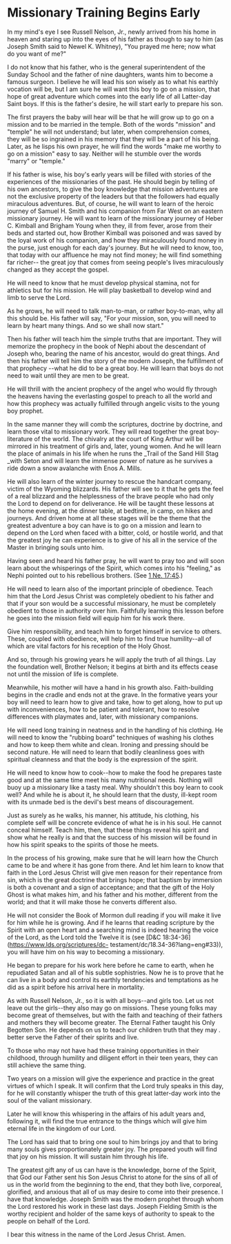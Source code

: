 # Missionary Training Begins Early

In my mind's eye I see Russell Nelson, Jr., newly arrived from his home in
heaven and staring up into the eyes of his father as though to say to him (as
Joseph Smith said to Newel K. Whitney), "You prayed me here; now what do you
want of me?"

I do not know that his father, who is the general superintendent of the Sunday
School and the father of nine daughters, wants him to become a famous surgeon.
I believe he will lead his son wisely as to what his earthly vocation will be,
but I am sure he will want this boy to go on a mission, that hope of great
adventure which comes into the early life of all Latter-day Saint boys. If
this is the father's desire, he will start early to prepare his son.

The first prayers the baby will hear will be that he will grow up to go on a
mission and to be married in the temple. Both of the words "mission" and
"temple" he will not understand; but later, when comprehension comes, they
will be so ingrained in his memory that they will be a part of his being.
Later, as he lisps his own prayer, he will find the words "make me worthy to
go on a mission" easy to say. Neither will he stumble over the words "marry"
or "temple."

If his father is wise, his boy's early years will be filled with stories of
the experiences of the missionaries of the past. He should begin by telling of
his own ancestors, to give the boy knowledge that mission adventures are not
the exclusive property of the leaders but that the followers had equally
miraculous adventures. But, of course, he will want to learn of the heroic
journey of Samuel H. Smith and his companion from Far West on an eastern
missionary journey. He will want to learn of the missionary journey of Heber
C. Kimball and Brigham Young when they, ill from fever, arose from their beds
and started out, how Brother Kimball was poisoned and was saved by the loyal
work of his companion, and how they miraculously found money in the purse,
just enough for each day's journey. But he will need to know, too, that today
with our affluence he may not find money; he will find something far richer--
the great joy that comes from seeing people's lives miraculously changed as
they accept the gospel.

He will need to know that he must develop physical stamina, not for athletics
but for his mission. He will play basketball to develop wind and limb to serve
the Lord.

As he grows, he will need to talk man-to-man, or rather boy-to-man, why all
this should be. His father will say, "For your mission, son, you will need to
learn by heart many things. And so we shall now start."

Then his father will teach him the simple truths that are important. They will
memorize the prophecy in the book of Nephi about the descendant of Joseph who,
bearing the name of his ancestor, would do great things. And then his father
will tell him the story of the modern Joseph, the fulfillment of that prophecy
--what he did to be a great boy. He will learn that boys do not need to wait
until they are men to be great.

He will thrill with the ancient prophecy of the angel who would fly through
the heavens having the everlasting gospel to preach to all the world and how
this prophecy was actually fulfilled through angelic visits to the young boy
prophet.

In the same manner they will comb the scriptures, doctrine by doctrine, and
learn those vital to missionary work. They will read together the great boy-
literature of the world. The chivalry at the court of King Arthur will be
mirrored in his treatment of girls and, later, young women. And he will learn
the place of animals in his life when he runs the _Trail of the Sand Hill Stag
_with Seton and will learn the immense power of nature as he survives a ride
down a snow avalanche with Enos A. Mills.

He will also learn of the winter journey to rescue the handcart company,
victim of the Wyoming blizzards. His father will see to it that he gets the
feel of a real blizzard and the helplessness of the brave people who had only
the Lord to depend on for deliverance. He will be taught these lessons at the
home evening, at the dinner table, at bedtime, in camp, on hikes and journeys.
And driven home at all these stages will be the theme that the greatest
adventure a boy can have is to go on a mission and learn to depend on the Lord
when faced with a bitter, cold, or hostile world, and that the greatest joy he
can experience is to give of his all in the service of the Master in bringing
souls unto him.

Having seen and heard his father pray, he will want to pray too and will soon
learn about the whisperings of the Spirit, which comes into his "feeling," as
Nephi pointed out to his rebellious brothers. (See [1 Ne.
17:45](https://www.lds.org/scriptures/bofm/1-ne/17.45?lang=eng#44).)

He will need to learn also of the important principle of obedience. Teach him
that the Lord Jesus Christ was completely obedient to his father and that if
your son would be a successful missionary, he must be completely obedient to
those in authority over him. Faithfully learning this lesson before he goes
into the mission field will equip him for his work there.

Give him responsibility, and teach him to forget himself in service to others.
These, coupled with obedience, will help him to find true humility--all of
which are vital factors for his reception of the Holy Ghost.

And so, through his growing years he will apply the truth of all things. Lay
the foundation well, Brother Nelson; it begins at birth and its effects cease
not until the mission of life is complete.

Meanwhile, his mother will have a hand in his growth also. Faith-building
begins in the cradle and ends not at the grave. In the formative years your
boy will need to learn how to give and take, how to get along, how to put up
with inconveniences, how to be patient and tolerant, how to resolve
differences with playmates and, later, with missionary companions.

He will need long training in neatness and in the handling of his clothing. He
will need to know the "rubbing board" techniques of washing his clothes and
how to keep them white and clean. Ironing and pressing should be second
nature. He will need to learn that bodily cleanliness goes with spiritual
cleanness and that the body is the expression of the spirit.

He will need to know how to cook--how to make the food he prepares taste good
and at the same time meet his many nutritional needs. Nothing will buoy up a
missionary like a tasty meal. Why shouldn't this boy learn to cook well? And
while he is about it, he should learn that the dusty, ill-kept room with its
unmade bed is the devil's best means of discouragement.

Just as surely as he walks, his manner, his attitude, his clothing, his
complete self will be concrete evidence of what he is in his soul. He cannot
conceal himself. Teach him, then, that these things reveal his spirit and show
what he really is and that the success of his mission will be found in how his
spirit speaks to the spirits of those he meets.

In the process of his growing, make sure that he will learn how the Church
came to be and where it has gone from there. And let him learn to know that
faith in the Lord Jesus Christ will give men reason for their repentance from
sin, which is the great doctrine that brings hope; that baptism by immersion
is both a covenant and a sign of acceptance; and that the gift of the Holy
Ghost is what makes him, and his father and his mother, different from the
world; and that it will make those he converts different also.

He will not consider the Book of Mormon dull reading if you will make it live
for him while he is growing. And if he learns that reading scripture by the
Spirit with an open heart and a searching mind is indeed hearing the voice of
the Lord, as the Lord told the Twelve it is (see [D&amp;C
18:34-36](https://www.lds.org/scriptures/dc-
testament/dc/18.34-36?lang=eng#33)), you will have him on his way to becoming
a missionary.

He began to prepare for his work here before he came to earth, when he
repudiated Satan and all of his subtle sophistries. Now he is to prove that he
can live in a body and control its earthly tendencies and temptations as he
did as a spirit before his arrival here in mortality.

As with Russell Nelson, Jr., so it is with all boys--and girls too. Let us not
leave out the girls--they also may go on missions. These young folks may
become great of themselves, but with the faith and teaching of their fathers
and mothers they will become greater. The Eternal Father taught his Only
Begotten Son. He depends on us to teach our children truth that they may .
better serve the Father of their spirits and live.

To those who may not have had these training opportunities in their childhood,
through humility and diligent effort in their teen years, they can still
achieve the same thing.

Two years on a mission will give the experience and practice in the great
virtues of which I speak. It will confirm that the Lord truly speaks in this
day, for he will constantly whisper the truth of this great latter-day work
into the soul of the valiant missionary.

Later he will know this whispering in the affairs of his adult years and,
following it, will find the true entrance to the things which will give him
eternal life in the kingdom of our Lord.

The Lord has said that to bring one soul to him brings joy and that to bring
many souls gives proportionately greater joy. The prepared youth will find
that joy on his mission. It will sustain him through his life.

The greatest gift any of us can have is the knowledge, borne of the Spirit,
that God our Father sent his Son Jesus Christ to atone for the sins of all of
us in the world from the beginning to the end, that they both live, corporeal,
glorified, and anxious that all of us may desire to come into their presence.
I have that knowledge. Joseph Smith was the modern prophet through whom the
Lord restored his work in these last days. Joseph Fielding Smith is the worthy
recipient and holder of the same keys of authority to speak to the people on
behalf of the Lord.

I bear this witness in the name of the Lord Jesus Christ. Amen.

